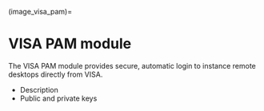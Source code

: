 (image_visa_pam)=
# VISA PAM module

The VISA PAM module provides secure, automatic login to instance remote desktops directly from VISA.

- Description
- Public and private keys

